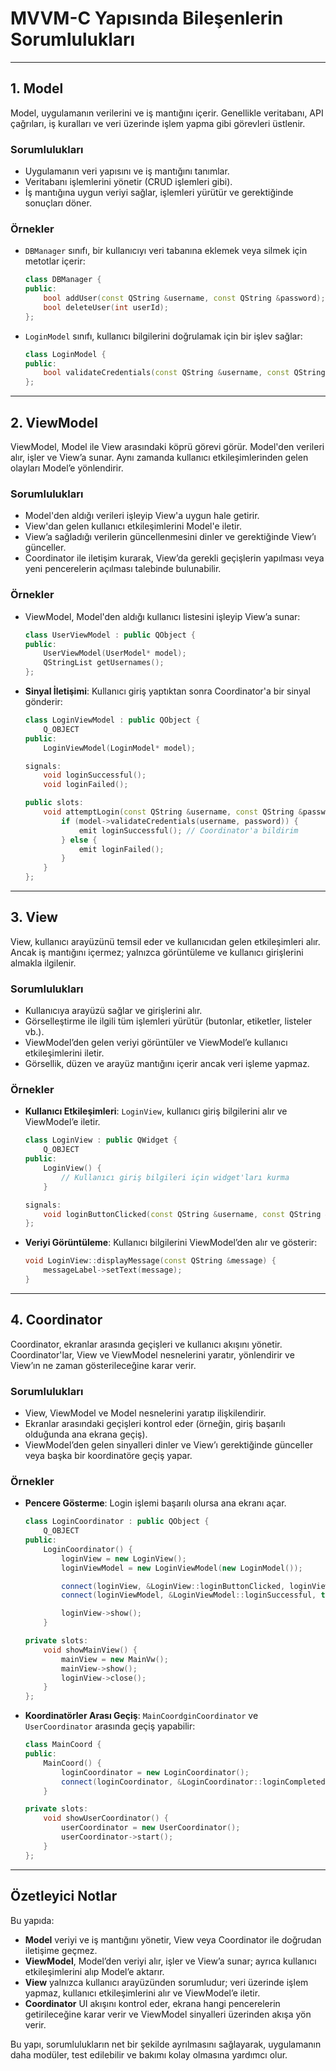 # MVVM-C Yapısında Bileşenlerin Sorumlulukları

---

## 1. Model

Model, uygulamanın verilerini ve iş mantığını içerir. Genellikle veritabanı, API çağrıları, iş kuralları ve veri üzerinde işlem yapma gibi görevleri üstlenir.

### Sorumlulukları
- Uygulamanın veri yapısını ve iş mantığını tanımlar.
- Veritabanı işlemlerini yönetir (CRUD işlemleri gibi).
- İş mantığına uygun veriyi sağlar, işlemleri yürütür ve gerektiğinde sonuçları döner.

### Örnekler
  - `DBManager` sınıfı, bir kullanıcıyı veri tabanına eklemek veya silmek için metotlar içerir:

    ```cpp
    class DBManager {
    public:
        bool addUser(const QString &username, const QString &password);
        bool deleteUser(int userId);
    };
    ```

  - `LoginModel` sınıfı, kullanıcı bilgilerini doğrulamak için bir işlev sağlar:

    ```cpp
    class LoginModel {
    public:
        bool validateCredentials(const QString &username, const QString &password);
    };
    ```

---

## 2. ViewModel

ViewModel, Model ile View arasındaki köprü görevi görür. Model'den verileri alır, işler ve View’a sunar. Aynı zamanda kullanıcı etkileşimlerinden gelen olayları Model’e yönlendirir.

### Sorumlulukları
- Model'den aldığı verileri işleyip View'a uygun hale getirir.
- View'dan gelen kullanıcı etkileşimlerini Model'e iletir.
- View’a sağladığı verilerin güncellenmesini dinler ve gerektiğinde View’ı günceller.
- Coordinator ile iletişim kurarak, View’da gerekli geçişlerin yapılması veya yeni pencerelerin açılması talebinde bulunabilir.

### Örnekler
  - ViewModel, Model'den aldığı kullanıcı listesini işleyip View’a sunar:

    ```cpp
    class UserViewModel : public QObject {
    public:
        UserViewModel(UserModel* model);
        QStringList getUsernames();
    };
    ```

  - **Sinyal İletişimi**: Kullanıcı giriş yaptıktan sonra Coordinator'a bir sinyal gönderir:

    ```cpp
    class LoginViewModel : public QObject {
        Q_OBJECT
    public:
        LoginViewModel(LoginModel* model);

    signals:
        void loginSuccessful();
        void loginFailed();

    public slots:
        void attemptLogin(const QString &username, const QString &password) {
            if (model->validateCredentials(username, password)) {
                emit loginSuccessful(); // Coordinator'a bildirim
            } else {
                emit loginFailed();
            }
        }
    };
    ```

---

## 3. View

View, kullanıcı arayüzünü temsil eder ve kullanıcıdan gelen etkileşimleri alır. Ancak iş mantığını içermez; yalnızca görüntüleme ve kullanıcı girişlerini almakla ilgilenir.

### Sorumlulukları
- Kullanıcıya arayüzü sağlar ve girişlerini alır.
- Görselleştirme ile ilgili tüm işlemleri yürütür (butonlar, etiketler, listeler vb.).
- ViewModel’den gelen veriyi görüntüler ve ViewModel’e kullanıcı etkileşimlerini iletir.
- Görsellik, düzen ve arayüz mantığını içerir ancak veri işleme yapmaz.

### Örnekler
  - **Kullanıcı Etkileşimleri**: `LoginView`, kullanıcı giriş bilgilerini alır ve ViewModel’e iletir.

    ```cpp
    class LoginView : public QWidget {
        Q_OBJECT
    public:
        LoginView() {
            // Kullanıcı giriş bilgileri için widget'ları kurma
        }

    signals:
        void loginButtonClicked(const QString &username, const QString &password);
    };
    ```

  - **Veriyi Görüntüleme**: Kullanıcı bilgilerini ViewModel’den alır ve gösterir:

    ```cpp
    void LoginView::displayMessage(const QString &message) {
        messageLabel->setText(message);
    }
    ```

---

## 4. Coordinator

Coordinator, ekranlar arasında geçişleri ve kullanıcı akışını yönetir. Coordinator'lar, View ve ViewModel nesnelerini yaratır, yönlendirir ve View’ın ne zaman gösterileceğine karar verir.

### Sorumlulukları
- View, ViewModel ve Model nesnelerini yaratıp ilişkilendirir.
- Ekranlar arasındaki geçişleri kontrol eder (örneğin, giriş başarılı olduğunda ana ekrana geçiş).
- ViewModel’den gelen sinyalleri dinler ve View’ı gerektiğinde günceller veya başka bir koordinatöre geçiş yapar.

### Örnekler
  - **Pencere Gösterme**: Login işlemi başarılı olursa ana ekranı açar.

    ```cpp
    class LoginCoordinator : public QObject {
        Q_OBJECT
    public:
        LoginCoordinator() {
            loginView = new LoginView();
            loginViewModel = new LoginViewModel(new LoginModel());

            connect(loginView, &LoginView::loginButtonClicked, loginViewModel, &LoginViewModel::attemptLogin);
            connect(loginViewModel, &LoginViewModel::loginSuccessful, this, &LoginCoordinator::showMainView);

            loginView->show();
        }

    private slots:
        void showMainView() {
            mainView = new MainVw();
            mainView->show();
            loginView->close();
        }
    };
    ```

  - **Koordinatörler Arası Geçiş**: `MainCoordginCoordinator` ve `UserCoordinator` arasında geçiş yapabilir:

    ```cpp
    class MainCoord {
    public:
        MainCoord() {
            loginCoordinator = new LoginCoordinator();
            connect(loginCoordinator, &LoginCoordinator::loginCompleted, this, &MainCoord::showUserCoordinator);
        }

    private slots:
        void showUserCoordinator() {
            userCoordinator = new UserCoordinator();
            userCoordinator->start();
        }
    };
    ```

---

## Özetleyici Notlar

Bu yapıda:
- **Model** veriyi ve iş mantığını yönetir, View veya Coordinator ile doğrudan iletişime geçmez.
- **ViewModel**, Model’den veriyi alır, işler ve View’a sunar; ayrıca kullanıcı etkileşimlerini alıp Model’e aktarır.
- **View** yalnızca kullanıcı arayüzünden sorumludur; veri üzerinde işlem yapmaz, kullanıcı etkileşimlerini alır ve ViewModel’e iletir.
- **Coordinator** UI akışını kontrol eder, ekrana hangi pencerelerin getirileceğine karar verir ve ViewModel sinyalleri üzerinden akışa yön verir.

Bu yapı, sorumlulukların net bir şekilde ayrılmasını sağlayarak, uygulamanın daha modüler, test edilebilir ve bakımı kolay olmasına yardımcı olur.
